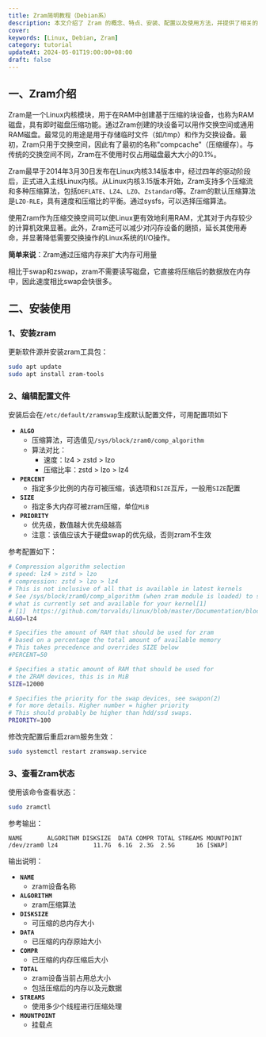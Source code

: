 ```yaml
---
title: Zram简明教程（Debian系）
description: 本文介绍了 Zram 的概念、特点、安装、配置以及使用方法，并提供了相关的 Linux 命令和配置示例。
cover:
keywords: [Linux, Debian, Zram]
category: tutorial
updateAt: 2024-05-01T19:00:00+08:00
draft: false
---
```


## 一、Zram介绍

Zram是一个Linux内核模块，用于在RAM中创建基于压缩的块设备，也称为RAM磁盘，具有即时磁盘压缩功能。通过Zram创建的块设备可以用作交换空间或通用RAM磁盘。最常见的用途是用于存储临时文件（如/tmp）和作为交换设备。最初，Zram只用于交换空间，因此有了最初的名称"compcache"（压缩缓存）。与传统的交换空间不同，Zram在不使用时仅占用磁盘最大大小的0.1%。

Zram最早于2014年3月30日发布在Linux内核3.14版本中，经过四年的驱动阶段后，正式进入主线Linux内核。从Linux内核3.15版本开始，Zram支持多个压缩流和多种压缩算法，包括`DEFLATE`、`LZ4`、`LZO`、`Zstandard`等。Zram的默认压缩算法是`LZO-RLE`，具有速度和压缩比的平衡。通过sysfs，可以选择压缩算法。

使用Zram作为压缩交换空间可以使Linux更有效地利用RAM，尤其对于内存较少的计算机效果显著。此外，Zram还可以减少对闪存设备的磨损，延长其使用寿命，并显著降低需要交换操作的Linux系统的I/O操作。

**简单来说**：Zram通过压缩内存来扩大内存可用量

相比于swap和zswap，zram不需要读写磁盘，它直接将压缩后的数据放在内存中，因此速度相比swap会快很多。

## 二、安装使用

### 1、安装zram

更新软件源并安装zram工具包：

```bash
sudo apt update
sudo apt install zram-tools
```

### 2、编辑配置文件

安装后会在`/etc/default/zramswap`生成默认配置文件，可用配置项如下

- **`ALGO`**
  - 压缩算法，可选值见`/sys/block/zram0/comp_algorithm`
  - 算法对比：
    - 速度：lz4 > zstd > lzo
    - 压缩比率：zstd > lzo > lz4
- **`PERCENT`**
  - 指定多少比例的内存可被压缩，该选项和`SIZE`互斥，一般用`SIZE`配置
- **`SIZE`**
  - 指定多大内存可被zram压缩，单位`MiB`
- **`PRIORITY`**
  - 优先级，数值越大优先级越高
  - 注意：该值应该大于硬盘swap的优先级，否则zram不生效

参考配置如下：

```bash
# Compression algorithm selection
# speed: lz4 > zstd > lzo
# compression: zstd > lzo > lz4
# This is not inclusive of all that is available in latest kernels
# See /sys/block/zram0/comp_algorithm (when zram module is loaded) to see
# what is currently set and available for your kernel[1]
# [1]  https://github.com/torvalds/linux/blob/master/Documentation/blockdev/zram.txt#L86
ALGO=lz4

# Specifies the amount of RAM that should be used for zram
# based on a percentage the total amount of available memory
# This takes precedence and overrides SIZE below
#PERCENT=50

# Specifies a static amount of RAM that should be used for
# the ZRAM devices, this is in MiB
SIZE=12000

# Specifies the priority for the swap devices, see swapon(2)
# for more details. Higher number = higher priority
# This should probably be higher than hdd/ssd swaps.
PRIORITY=100
```

修改完配置后重启zram服务生效：

```bash
sudo systemctl restart zramswap.service
```

### 3、查看Zram状态

使用该命令查看状态：

```bash
sudo zramctl
```

参考输出：

```
NAME       ALGORITHM DISKSIZE  DATA COMPR TOTAL STREAMS MOUNTPOINT
/dev/zram0 lz4          11.7G  6.1G  2.3G  2.5G      16 [SWAP]
```

输出说明：

- **`NAME`**
  - zram设备名称
- **`ALGORITHM`**
  - zram压缩算法
- **`DISKSIZE`**
  - 可压缩的总内存大小
- **`DATA`**
  - 已压缩的内存原始大小
- **`COMPR`**
  - 已压缩的内存压缩后大小
- **`TOTAL`**
  - zram设备当前占用总大小
  - 包括压缩后的内存以及元数据
- **`STREAMS`**
  - 使用多少个线程进行压缩处理
- **`MOUNTPOINT`**
  - 挂载点
